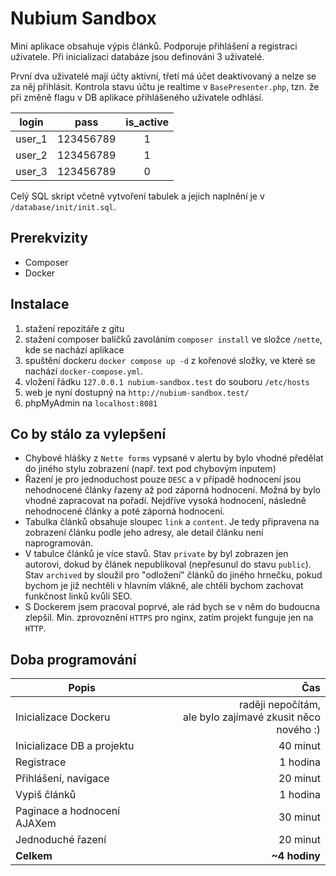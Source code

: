# Nubium Sandbox

Mini aplikace obsahuje výpis článků. Podporuje přihlášení a registraci uživatele. Při inicializaci databáze jsou
definováni 3 uživatelé.

První dva uživatelé mají účty aktivní, třetí má účet deaktivovaný a nelze se za něj přihlásit. 
Kontrola stavu účtu je realtime v `BasePresenter.php`, tzn. že při změně flagu v DB aplikace přihlášeného uživatele odhlásí.

| login  | pass      |  is_active  |
|--------|-----------|:-----------:|
| user_1 | 123456789 |      1      |
| user_2 | 123456789 |      1      |
| user_3 | 123456789 |      0      |

Celý SQL skript včetně vytvoření tabulek a jejich naplnění je v
`/database/init/init.sql`.

## Prerekvizity

- Composer
- Docker

## Instalace
1. stažení repozitáře z gitu
2. stažení composer balíčků zavoláním `composer install` ve složce `/nette`, kde se nachází aplikace
3. spuštění dockeru `docker compose up -d` z kořenové složky, ve které se nachází `docker-compose.yml`.
4. vložení řádku `127.0.0.1 nubium-sandbox.test` do souboru `/etc/hosts`
5. web je nyní dostupný na `http://nubium-sandbox.test/`
6. phpMyAdmin na `localhost:8081`

## Co by stálo za vylepšení

- Chybové hlášky z `Nette forms` vypsané v alertu by bylo vhodné předělat do jiného stylu zobrazení (např. text pod chybovým inputem)
- Řazení je pro jednoduchost pouze `DESC` a v případě hodnocení jsou nehodnocené články řazeny až pod záporná hodnocení. Možná by bylo vhodné zapracovat na pořadí. Nejdříve vysoká hodnocení, následně nehodnocené články a poté záporná hodnocení.
- Tabulka článků obsahuje sloupec `link` a `content`. Je tedy připravena na zobrazení článku podle jeho adresy, ale detail článku není naprogramován.
- V tabulce článků je více stavů. Stav `private` by byl zobrazen jen autorovi, dokud by článek nepublikoval (nepřesunul do stavu `public`). Stav `archived` by sloužil pro "odložení" článků do jiného hrnečku, pokud bychom je již nechtěli v hlavním vlákně, ale chtěli bychom zachovat funkčnost linků kvůli SEO.
- S Dockerem jsem pracoval poprvé, ale rád bych se v něm do budoucna zlepšil. Min. zprovoznění `HTTPS` pro nginx, zatím projekt funguje jen na `HTTP`.

## Doba programování

| Popis                       |                                                            Čas |  
|-----------------------------|---------------------------------------------------------------:|
| Inicializace Dockeru        | raději nepočítám, <br/>ale bylo zajímavé zkusit něco nového :) |
| Inicializace DB a projektu  |                                                       40 minut | 
| Registrace                  |                                                       1 hodina | 
| Přihlášení, navigace        |                                                       20 minut |
| Vypiš článků                |                                                       1 hodina |
| Paginace a hodnocení AJAXem |                                                       30 minut |
| Jednoduché řazení           |                                                       20 minut |
| **Celkem**                  |                                                  **~4 hodiny** |